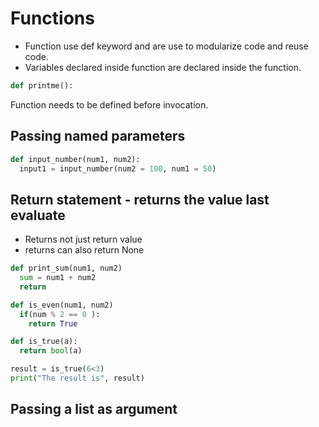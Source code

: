 # Functions

* Function use def keyword and are use to modularize code and reuse code.
* Variables declared inside function are declared inside the function.


```python
def printme():
```

Function needs to be defined before invocation.

## Passing named parameters

```python
def input_number(num1, num2):
  input1 = input_number(num2 = 100, num1 = 50)
```

## Return statement - returns the value last evaluate

* Returns not just return value
* returns can also return None

```python
def print_sum(num1, num2)
  sum = num1 + num2
  return
```  

```python
def is_even(num1, num2)
  if(num % 2 == 0 ):
    return True
```  

```python
def is_true(a): 
  return bool(a) 

result = is_true(6<3) 
print("The result is", result)
```

## Passing a list as argument

